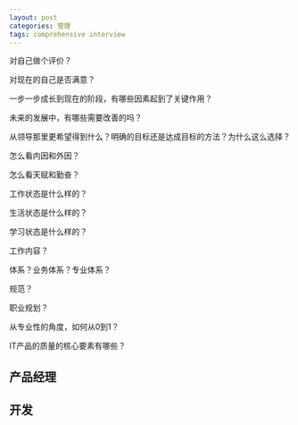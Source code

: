 ```yaml
---
layout: post
categories: 管理
tags: comprehensive interview
---
```


对自己做个评价？

对现在的自己是否满意？

一步一步成长到现在的阶段，有哪些因素起到了关键作用？

未来的发展中，有哪些需要改善的吗？

从领导那里更希望得到什么？明确的目标还是达成目标的方法？为什么这么选择？

怎么看内因和外因？

怎么看天赋和勤奋？

工作状态是什么样的？

生活状态是什么样的？

学习状态是什么样的？



工作内容？

体系？业务体系？专业体系？

规范？

职业规划？



从专业性的角度，如何从0到1？



IT产品的质量的核心要素有哪些？



## 产品经理

## 开发

